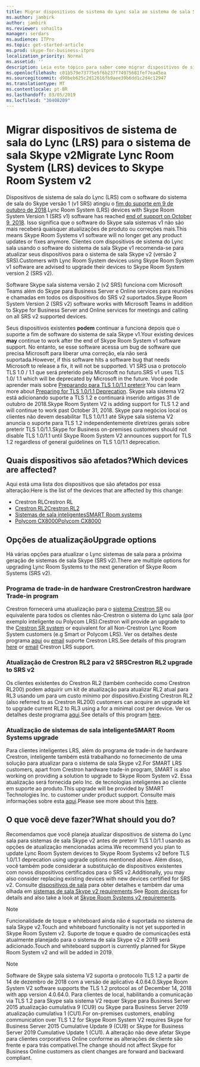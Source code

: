 ```yaml
---
title: Migrar dispositivos de sistema do Lync sala ao sistema de sala Skype versão 2
ms.author: jambirk
author: jambirk
ms.reviewer: sohailta
manager: serdars
ms.audience: ITPro
ms.topic: get-started-article
ms.prod: skype-for-business-itpro
localization_priority: Normal
ms.assetid: ''
description: Leia este tópico para saber como migrar dispositivos de sistema do Lync sala para usar o software do sistema de sala Skype v2.
ms.openlocfilehash: c01b579e73775e5f6b237f74975681fef7ea45ea
ms.sourcegitcommit: d90beb625c2d12616fb9aee39b6dd1c2d4c12947
ms.translationtype: MT
ms.contentlocale: pt-BR
ms.lasthandoff: 03/05/2019
ms.locfileid: "30408209"
---
```

# <a name="migrate-lync-room-system-lrs-devices-to-skype-room-system-v2"></a><span data-ttu-id="665ce-103">Migrar dispositivos de sistema de sala do Lync (LRS) para o sistema de sala Skype v2</span><span class="sxs-lookup"><span data-stu-id="665ce-103">Migrate Lync Room System (LRS) devices to Skype Room System v2</span></span>

<span data-ttu-id="665ce-104">Dispositivos de sistema de sala do Lync (LRS) com o software do sistema de sala do Skype versão 1 (v1 SRS) atingiu o [fim do suporte em 9 de outubro de 2018](https://support.microsoft.com/en-us/help/4043450/products-reaching-end-of-support-for-2018).</span><span class="sxs-lookup"><span data-stu-id="665ce-104">Lync Room System (LRS) devices with Skype Room System Version 1 (SRS v1) software has reached [end of support on October 9, 2018](https://support.microsoft.com/en-us/help/4043450/products-reaching-end-of-support-for-2018).</span></span> <span data-ttu-id="665ce-105">Isso significa que o software do Skype sala sistemas v1 não são mais receberá quaisquer atualizações de produto ou correções mais.</span><span class="sxs-lookup"><span data-stu-id="665ce-105">This means Skype Room Systems v1 software will no longer get any product updates or fixes anymore.</span></span> <span data-ttu-id="665ce-106">Clientes com dispositivos de sistema do Lync sala usando o software do sistema de sala Skype v1 recomenda-se para atualizar seus dispositivos para o sistema de sala Skype v2 (versão 2 SRS).</span><span class="sxs-lookup"><span data-stu-id="665ce-106">Customers with Lync Room System devices using Skype Room System v1 software are advised to upgrade their devices to Skype Room System version 2 (SRS v2).</span></span>

<span data-ttu-id="665ce-107">Software Skype sala sistema versão 2 (v2 SRS) funciona com Microsoft Teams além do Skype para Business Server e Online services para reuniões e chamadas em todos os dispositivos do SRS v2 suportados.</span><span class="sxs-lookup"><span data-stu-id="665ce-107">Skype Room System Version 2 (SRS v2) software works with Microsoft Teams in addition to Skype for Business Server and Online services for meetings and calling on all SRS v2 supported devices.</span></span>

<span data-ttu-id="665ce-108">Seus dispositivos existentes **podem** continuar a funciona depois que o suporte a fim de software do sistema de sala Skype v1.</span><span class="sxs-lookup"><span data-stu-id="665ce-108">Your existing devices **may** continue to work after the end of Skype Room System v1 software support.</span></span> <span data-ttu-id="665ce-109">No entanto, se esse software acessa um bug de software que precisa Microsoft para liberar uma correção, ela não será suportada.</span><span class="sxs-lookup"><span data-stu-id="665ce-109">However, if this software hits a software bug that needs Microsoft to release a fix, it will not be supported.</span></span> <span data-ttu-id="665ce-110">V1 SRS usa o protocolo TLS 1.0 / 1.1 que será preterido pela Microsoft no futuro.</span><span class="sxs-lookup"><span data-stu-id="665ce-110">SRS v1 uses TLS 1.0/ 1.1 which will be deprecated by Microsoft in the future.</span></span> <span data-ttu-id="665ce-111">Você pode aprender mais sobre [Preparando para TLS 1.0/1.1 preterir](https://techcommunity.microsoft.com/t5/Skype-for-Business-Blog/Preparing-for-TLS-1-0-1-1-Deprecation-O365-Skype-for-Business/bc-p/223608).</span><span class="sxs-lookup"><span data-stu-id="665ce-111">You can learn more about [Preparing for TLS 1.0/1.1 Deprecation](https://techcommunity.microsoft.com/t5/Skype-for-Business-Blog/Preparing-for-TLS-1-0-1-1-Deprecation-O365-Skype-for-Business/bc-p/223608).</span></span> <span data-ttu-id="665ce-112">Skype sala sistema V2 está adicionando suporte a TLS 1.2 e continuará inserido antigas 31 de outubro de 2018.</span><span class="sxs-lookup"><span data-stu-id="665ce-112">Skype Room System V2 is adding support for TLS 1.2 and will continue to work past October 31, 2018.</span></span> <span data-ttu-id="665ce-113">Skype para negócios local os clientes não devem desabilitar TLS 1.0/1.1 até Skype sala sistema V2 anuncia o suporte para TLS 1.2 independentemente diretrizes gerais sobre preterir TLS 1.0/1.1.</span><span class="sxs-lookup"><span data-stu-id="665ce-113">Skype for Business on-premises customers should not disable TLS 1.0/1.1 until Skype Room System V2 announces support for TLS 1.2 regardless of general guidelines on TLS 1.0/1.1 deprecation.</span></span>

## <a name="which-devices-are-affected"></a><span data-ttu-id="665ce-114">Quais dispositivos são afetados?</span><span class="sxs-lookup"><span data-stu-id="665ce-114">Which devices are affected?</span></span>

<span data-ttu-id="665ce-115">Aqui está uma lista dos dispositivos que são afetados por essa alteração:</span><span class="sxs-lookup"><span data-stu-id="665ce-115">Here is the list of the devices that are affected by this change:</span></span>

- <span data-ttu-id="665ce-116">Crestron RL</span><span class="sxs-lookup"><span data-stu-id="665ce-116">Crestron RL</span></span>
- [<span data-ttu-id="665ce-117">Crestron RL2</span><span class="sxs-lookup"><span data-stu-id="665ce-117">Crestron RL2</span></span>](https://www.crestron.com/en-US/Products/Featured-Solutions/Crestron-RL-2)
- [<span data-ttu-id="665ce-118">Sistemas de sala inteligentes</span><span class="sxs-lookup"><span data-stu-id="665ce-118">SMART Room systems</span></span>](https://support.smarttech.com/en/hardware/room-systems-skype)
- [<span data-ttu-id="665ce-119">Polycom CX8000</span><span class="sxs-lookup"><span data-stu-id="665ce-119">Polycom CX8000</span></span>](http://www.polycom.com/products-services/products-for-microsoft/skype-for-business/cx8000.html)


## <a name="upgrade-options"></a><span data-ttu-id="665ce-120">Opções de atualização</span><span class="sxs-lookup"><span data-stu-id="665ce-120">Upgrade options</span></span>

<span data-ttu-id="665ce-121">Há várias opções para atualizar o Lync sistemas de sala para a próxima geração de sistemas de sala Skype (SRS v2).</span><span class="sxs-lookup"><span data-stu-id="665ce-121">There are multiple options for upgrading Lync Room Systems to the next generation of Skype Room Systems (SRS v2).</span></span>

### <a name="crestron-hardware-trade-in-program"></a><span data-ttu-id="665ce-122">Programa de trade-in de hardware Crestron</span><span class="sxs-lookup"><span data-stu-id="665ce-122">Crestron hardware Trade-in program</span></span>

<span data-ttu-id="665ce-123">Crestron fornecerá uma atualização para o [sistema Crestron SR](https://www.crestron.com/en-us/products/featured-solutions/crestron-sr) ou equivalente para todos os clientes não-Crestron o sistema do Lync sala (por exemplo inteligente ou Polycom LRS).</span><span class="sxs-lookup"><span data-stu-id="665ce-123">Crestron will provide an upgrade to the [Crestron SR system](https://www.crestron.com/en-us/products/featured-solutions/crestron-sr) or equivalent for all Non-Crestron Lync Room System customers (e.g Smart or Polycom LRS).</span></span> <span data-ttu-id="665ce-124">Ver os detalhes deste programa [aqui](https://support.crestron.com/app/answers/answer_view/a_id/1000220) ou <!-- For details, --> [email](mailto:lrsupgrade@crestron.com) suporte Crestron LRS.</span><span class="sxs-lookup"><span data-stu-id="665ce-124">See details of this program [here](https://support.crestron.com/app/answers/answer_view/a_id/1000220) or <!-- For details, -->[email](mailto:lrsupgrade@crestron.com) Crestron LRS support.</span></span>  

### <a name="crestron-rl2-upgrade-to-srs-v2"></a><span data-ttu-id="665ce-125">Atualização de Crestron RL2 para v2 SRS</span><span class="sxs-lookup"><span data-stu-id="665ce-125">Crestron RL2 upgrade to SRS v2</span></span>

<span data-ttu-id="665ce-126">Os clientes existentes do Crestron RL2 (também conhecido como Crestron RL200) podem adquirir um kit de atualização para atualizar RL2 atual para RL3 usando um para um custo mínimo por dispositivo.</span><span class="sxs-lookup"><span data-stu-id="665ce-126">Existing Crestron RL2 (also referred to as Crestron RL200) customers can acquire an upgrade kit to upgrade current RL2 to RL3 using a for a minimal cost per device.</span></span> <span data-ttu-id="665ce-127">Ver os detalhes deste programa [aqui](https://crestron.com/en-US/Products/Workspace-Solutions/Unified-Communications/Crestron-RL-2/CCS-UC-250-KIT).</span><span class="sxs-lookup"><span data-stu-id="665ce-127">See details of this program [here](https://crestron.com/en-US/Products/Workspace-Solutions/Unified-Communications/Crestron-RL-2/CCS-UC-250-KIT).</span></span>

### <a name="smart-room-systems-upgrade"></a><span data-ttu-id="665ce-128">Atualização de sistemas de sala inteligente</span><span class="sxs-lookup"><span data-stu-id="665ce-128">SMART Room Systems upgrade</span></span>

<span data-ttu-id="665ce-129">Para clientes inteligentes LRS, além do programa de trade-in de hardware Crestron, inteligente também está trabalhando no fornecimento de uma solução para atualizar para o sistema de sala Skype v2.</span><span class="sxs-lookup"><span data-stu-id="665ce-129">For SMART LRS customers, apart from Crestron hardware trade-in program, SMART is also working on providing a solution to upgrade to Skype Room System v2.</span></span> <span data-ttu-id="665ce-130">Essa atualização será fornecida pelo Inc. de tecnologias inteligentes ao cliente em suporte ao produto.</span><span class="sxs-lookup"><span data-stu-id="665ce-130">This upgrade will be provided by SMART Technologies Inc. to customer under product support.</span></span> <span data-ttu-id="665ce-131">Consulte mais informações sobre esta [aqui](https://support.smarttech.com/docs/hardware/room-systems-skype/srs-skype-v2/en/about/default.cshtml).</span><span class="sxs-lookup"><span data-stu-id="665ce-131">Please see more about this [here](https://support.smarttech.com/docs/hardware/room-systems-skype/srs-skype-v2/en/about/default.cshtml).</span></span>


## <a name="what-should-you-do"></a><span data-ttu-id="665ce-132">O que você deve fazer?</span><span class="sxs-lookup"><span data-stu-id="665ce-132">What should you do?</span></span>

<span data-ttu-id="665ce-133">Recomendamos que você planeja atualizar dispositivos de sistema do Lync sala para sistemas de sala Skype v2 antes de preterir TLS 1.0/1.1 usando as opções de atualização mencionadas acima.</span><span class="sxs-lookup"><span data-stu-id="665ce-133">We recommend you plan to update Lync Room System devices to Skype Room Systems v2 before TLS 1.0/1.1 deprecation using upgrade options mentioned above.</span></span> <span data-ttu-id="665ce-134">Além disso, você também pode considerar a substituição de dispositivos existentes com novos dispositivos certificados para o SRS v2.</span><span class="sxs-lookup"><span data-stu-id="665ce-134">Additionally, you may also consider replacing existing devices with new devices certified for SRS v2.</span></span> <span data-ttu-id="665ce-135">Consulte [dispositivos de sala](https://aka.ms/roomdevices) para obter detalhes e também dar uma olhada em [sistemas de sala Skype v2 requirements](https://docs.microsoft.com/skypeforbusiness/plan-your-deployment/clients-and-devices/requirements).</span><span class="sxs-lookup"><span data-stu-id="665ce-135">See [Room devices](https://aka.ms/roomdevices) for details and also take a look at [Skype Room Systems v2 requirements](https://docs.microsoft.com/skypeforbusiness/plan-your-deployment/clients-and-devices/requirements).</span></span>  

> [!NOTE]
> <span data-ttu-id="665ce-136">Funcionalidade de toque e whiteboard ainda não é suportada no sistema de sala Skype v2.</span><span class="sxs-lookup"><span data-stu-id="665ce-136">Touch and whiteboard functionality is not yet supported in Skype Room System v2.</span></span> <span data-ttu-id="665ce-137">Suporte de toque e quadro de comunicações está atualmente planejado para o sistema de sala Skype v2 e 2019 será adicionado.</span><span class="sxs-lookup"><span data-stu-id="665ce-137">Touch and whiteboard support is currently planned for Skype Room System v2 and will be added in 2019.</span></span>

> [!NOTE]
> <span data-ttu-id="665ce-138">Software de Skype sala sistema V2 suporta o protocolo TLS 1.2 a partir de 14 de dezembro de 2018 com a versão de aplicativo 4.0.64.0.</span><span class="sxs-lookup"><span data-stu-id="665ce-138">Skype Room System V2 software supports the TLS 1.2 protocol as of December 14, 2018 with app version 4.0.64.0.</span></span> <span data-ttu-id="665ce-139">Para clientes de local, habilitando a comunicação via TLS 1.2 para Skype sala sistema V2 requer Skype para Business Server 2015 atualização cumulativa 9 (CU9) ou Skype para Business Server 2019 atualização cumulativa 1 (CU1).</span><span class="sxs-lookup"><span data-stu-id="665ce-139">For on-premises customers, enabling communication over TLS 1.2 for Skype Room System V2 requires Skype for Business Server 2015 Cumulative Update 9 (CU9) or Skype for Business Server 2019 Cumulative Update 1 (CU1).</span></span> <span data-ttu-id="665ce-140">A alteração não deve afetar Skype para clientes corporativos Online conforme as alterações de cliente são frente e para trás compatível.</span><span class="sxs-lookup"><span data-stu-id="665ce-140">The change should not affect Skype for Business Online customers as client changes are forward and backward compliant.</span></span>
